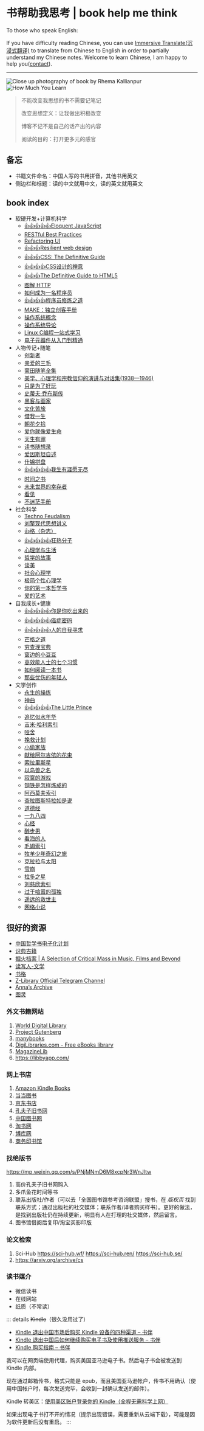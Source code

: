 # 书帮助我思考 | book help me think

To those who speak English:

If you have difficulty reading Chinese, you can use [Immersive Translate(沉浸式翻译)](https://immersivetranslate.com/?via=tianheg) to translate from Chinese to English in order to partially understand my Chinese notes. Welcome to learn Chinese, I am happy to help you([contact](https://tianheg.co/msg/)).

---

![Close up photography of book by Rhema Kallianpur](/rhema-kallianpur-2W3bDp7K1oQ-unsplash.avif)
![How Much You Learn](/how-much-you-learn.webp)

> 不能改变我思想的书不需要记笔记
>
> 改变思想定义：让我做出积极改变
>
> 博客不记不是自己的话产出的内容
>
> 阅读的目的：打开更多元的感官

## 备忘

- 书籍文件命名：中国人写的书用拼音，其他书用英文
- 侧边栏和标题：读的中文就用中文，读的英文就用英文

## book index

<!--
Vitepress supported emoji https://github.com/markdown-it/markdown-it-emoji/blob/master/lib/data/full.mjs

I need:

- :+1:
- :star:

TODO https://web.archive.org/web/20231030155603/https://tianheg.co/readlist/
-->

<!-- index start -->
- 软硬开发+计算机科学
  - [:+1::+1::+1::+1::+1:Eloquent JavaScript](eloquent-javascript)
  - [RESTful Best Practices](restful-best-practices)
  - [Refactoring UI](refactoring-ui)
  - [:+1::+1::+1:Resilient web design](resilient-web-design)
  - [:+1::+1::+1:CSS: The Definitive Guide](css-the-definitive-guide)
  - [:+1::+1::+1::+1:CSS设计的禅意](the-zen-of-css-design)
  - [:+1::+1::+1:The Definitive Guide to HTML5](the-definitive-guide-html5)
  - [图解 HTTP](tujie-http)
  - [如何成为一名程序员](how-to-be-a-programmer)
  - [:+1::+1::+1::+1:程序员修炼之道](the-pragmatic-programmer)
  - [MAKE：独立创客手册](make-the-indie-maker-handbook)
  - [操作系统概念](operating-system-concepts)
  - [操作系统导论](operating-system-three-easy-pieces)
  - [Linux C编程一站式学习](linux-and-c)
  - [电子元器件从入门到精通](dianzi-yuanqijian-rumen-dao-jingtong)
- 人物传记+随笔
  - [创新者](the-innovators)
  - [亲爱的三毛](qinaide-sanmao)
  - [蒙田随笔全集](essays-montaigne)
  - [美学、心理学和宗教信仰的演讲与对话集(1938—1946)](lectures-and-conversations-on-aesthetics-psychology-and-religious-belief)
  - [只是为了好玩](just-for-fun)
  - [史蒂夫·乔布斯传](steve-jobs)
  - [黑客与画家](hackers-and-painters)
  - [文化苦旅](wenhua-kulv)
  - [借我一生](jiewo-yisheng)
  - [朝花夕拾](zhaohua-xishi)
  - [爱你就像爱生命](aini-jiuxiang-aishengming)
  - [天生有罪](born-a-crime)
  - [读书随想录](the-summing-up)
  - [爱因斯坦自述](einstein-himself)
  - [什锦拼盘](shijin-pinpan)
  - [:+1::+1::+1::+1::+1:我生有涯愿无尽](wo-shengyouya-yuanwujin)
  - [时间之书](shijian-zhi-shu)
  - [未来世界的幸存者](weilai-shijie-de-xingcunzhe)
  - [看见](kanjian)
  - [不迷茫手册](bumimang-shouce)
- 社会科学
  - [Techno Feudalism](techno-feudalism)
  - [刘擎现代思想讲义](liuqing-xiandai-sixiang-jiangyi)
  - [:+1:格（杂志）](ge-magazine)
  - [:+1::+1::+1::+1::+1:狂热分子](true-believer)
  - [心理学与生活](psychology-and-life)
  - [哲学的故事](story-of-philosophy)
  - [谈美](tan-mei)
  - [社会心理学](social-psychology)
  - [极简个性心理学](making-sence-of-people)
  - [你的第一本哲学书](what-does-it-all-mean)
  - [爱的艺术](art-of-loving)
- 自我成长+健康
  - [:+1::+1::+1::+1::+1:你是你吃出来的](ni-shini-chichulai-de)
  - [:+1::+1::+1::+1::+1:癌症密码](cancer-code)
  - [:+1::+1::+1::+1::+1:人的自我寻求](mans-search-for-himself)
  - [芒格之道](tao-of-munger)
  - [穷查理宝典](poor-charlies-almanack)
  - [窗边的小豆豆](chuangbian-de-xiaodoudou)
  - [高效能人士的七个习惯](the-7-habits-of-highly-effective-people)
  - [如何阅读一本书](how-to-read-a-book)
  - [那些忧伤的年轻人](naxie-youshangde-nianqingren)
- 文学创作
  - [永生的操练](divine-comedy-comment-by-canxue)
  - [神曲](divine-comedy)
  - [:+1::+1::+1::+1::+1:The Little Prince](the-little-prince)
  - [追忆似水年华](in-search-of-lost-time)
  - [吉米·哈利索引](james-herriot)
  - [哑舍](yashe)
  - [挽救计划](project-hail-mary)
  - [小偷家族](xiaotou-jiazu)
  - [献给阿尔吉侬的花束](flowers-for-algernon)
  - [索拉里斯星](solaris)
  - [以鸟兽之名](yiniaoshou-zhi-ming)
  - [寂寞的游戏](jimo-de-youxi)
  - [钢铁是怎样炼成的](how-the-steel-was-tempered)
  - [阿西莫夫索引](asimov)
  - [查拉图斯特拉如是说](thus-spoke-zarathustra)
  - [道德经](dao-de-jing)
  - [一九八四](nineteen-eighty-four)
  - [心经](xinjing)
  - [醉步男](zui-bu-nan)
  - [看海的人](kanhaide-ren)
  - [毛姆索引](maugham)
  - [牧羊少年奇幻之旅](o-alquimista)
  - [克拉拉与太阳](klara-and-the-sun)
  - [雪崩](snow-crash)
  - [拉多之星](la-duo-zhi-xing)
  - [刘慈欣索引](liucixin)
  - [过于喧嚣的孤独](too-loud-a-solitude)
  - [遥远的救世主](yaoyuande-jiushizhu)
  - [网络小说](wangluo-novels)
<!-- index end -->

## 很好的资源

- [中国哲学书电子化计划](https://ctext.org/zhs)
- [识典古籍](https://www.shidianguji.com/)
- [掘火档案 | A Selection of Critical Mass in Music, Films and Beyond](https://www.digforfire.net/)
- [读写人-文学](http://www.duxieren.com/)
- [书格](https://www.shuge.org/)
- [Z-Library Official Telegram Channel](https://t.me/zlibrary_official)
- [Anna’s Archive](https://annas-archive.gs/)
- [图灵](https://www.ituring.com.cn/)

### 外文书籍网站

1. [World Digital Library](https://www.loc.gov/collections/world-digital-library/about-this-collection/)
2. [Project Gutenberg](https://www.gutenberg.org/)
3. [manybooks](https://manybooks.net/)
4. [DigiLibraries.com - Free eBooks library](https://digilibraries.com/)
5. [MagazineLib](https://magazinelib.com/)
6. <https://libbyapp.com/>

### 网上书店

1. [Amazon Kindle Books](https://www.amazon.com/kindle-dbs/storefront)
2. [当当图书](https://book.dangdang.com/)
3. [京东书店](https://book.jd.com/)
4. [孔夫子旧书网](https://www.kongfz.com/)
5. [中国图书网](http://www.bookschina.com/)
6. [淘书网](https://taoshu.com/)
7. [博库网](https://www.bookuu.com/)
8. [商务印书馆](https://www.cp.com.cn/)

### 找绝版书

<https://mp.weixin.qq.com/s/PNjMNmD6M8xcpNr3WnJltw>

1. 高价孔夫子旧书网购入
2. 多爪鱼花时间等书
3. 联系出版社/作者（可以去「全国图书馆参考咨询联盟」搜书，在 *版权页* 找到联系方式；通过出版社的社交媒体；联系作者/译者购买样书）。更好的做法，是找到出版社仍在持续更新，明显有人在打理的社交媒体，然后留言。
4. 图书馆借阅后复印/淘宝买影印版

### 论文检索

1. Sci-Hub <https://sci-hub.wf/> <https://sci-hub.ren/> <https://sci-hub.se/>
2. <https://arxiv.org/archive/cs>

### 读书媒介

- 微信读书
- 在线网站
- 纸质（不常读）

::: details ~~Kindle~~（很久没用过了）
- [Kindle 退出中国市场后购买 Kindle 设备的四种渠道 – 书伴](https://bookfere.com/post/1010.html)
- [Kindle 退出中国后如何继续购买电子书及使用推送服务 – 书伴](https://bookfere.com/post/985.html)
- [Kindle 购买指南 – 书伴](https://bookfere.com/buy)

我可以在网页端使用代理，购买美国亚马逊电子书。然后电子书会被发送到 Kindle 内部。

现在通过邮箱传书，格式只能是
epub，而且美国亚马逊帐户，传书不用确认（使用中国帐户时，每次发送完毕，会收到一封确认发送的邮件）。

Kindle 转美区：[使用美区账户登录你的 Kindle（全程无需科学上网）](https://blog.mokeedev.com/2022/06/1092/)

如果出现电子书打不开的情况（提示出现错误，需要重新从云端下载），可能是因为软件更新后没有重启。
:::
